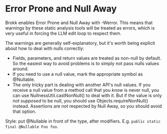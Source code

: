 # Error Prone and Null Away

Brokk enables Error Prone and Null Away with -Werror. This means that warnings by these static analysis tools
will be treated as errors, which is very useful in forcing the LLM edit loop to respect them.

The warnings are generally self-explanatory, but it's worth being explicit about how to deal with nulls correctly:

- Fields, parameters, and return values are treated as non-null by default. So the easiest way to avoid
  problems is to simply not pass nulls values around.
- If you need to use a null value, mark the appropriate symbol as @Nullable.
- The only tricky part is dealing with another API's null values. If you receive a null value from a
  method call that you *know* is never null, you can use NullnessUtil.castNonNull() to deal with it. But if the value
  is only *not supposed* to be null, you should use Objects.requireNonNull() instead. Assertions are not
  respected by Null Away, so you should avoid that option.

Style: put @Nullable in front of the type, after modifiers. E.g. `public static final @Nullable Foo foo`.
